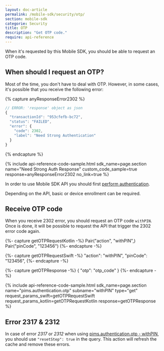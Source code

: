 ```yaml
---
layout: doc-article
permalink: /mobile-sdk/security/otp/
section: mobile-sdk
categorie: Security
title: OTP
description: "Get OTP code."
require: api-reference
---
```



When it's requested by this Mobile SDK, you should be able to request an OTP code.

## When should I request an OTP?

Most of the time, you don't have to deal with OTP. However, in some cases, it's possible that you receive the following error: 


{% capture anyResponseError2302 %}

```js
// ERROR: 'response' object as json
{
  "transactionId": "953cfefb-bc72",
  "status": "FAILED",
  "error": {
    "code": 2302,
    "label": "Need Strong Authentication"
  }
}
```
{% endcapture %}

{% include api-reference-code-sample.html
sdk_name=page.section
  name="Need Strong Auth Response"
  custom_code_sample=true
  response=anyResponseError2302
  no_link=true
%}

In order to use Mobile SDK API you should first [perform authentication]({{site.baseurl}}/mobile-sdk/security/authentication/#article).

Depending on the API, basic or device enrollment can be required.

## Receive OTP code

When you receive 2302 error, you should request an OTP code `withPIN`. Once is done, it will be possible to request the API that trigger the 2302 error code again.

{%- capture getOTPRequestKotlin -%}
  Pair("action", "withPIN",)
  Pair("pinCode", "123456")
{%- endcapture -%}

{%- capture getOTPRequestSwift -%}
  "action": "withPIN",
  "pinCode": "123456",
{%- endcapture -%}

{%- capture getOTPResponse -%}
{
    "otp": "otp_code"
  }
{%- endcapture -%}

{% include api-reference-code-sample.html
sdk_name=page.section
  name="pims.authentication.otp"
  subname="withPIN"
  type="get"
  request_params_swift=getOTPRequestSwift
  request_params_kotlin=getOTPRequestKotlin
  response=getOTPResponse 
%}


## Error 2317 & 2312

In case of error *2317* or *2312* when using [pims.authentication.otp - withPIN]({{site.baseurl}}/mobile-sdk/references/pims-authentication-otp-with-pin.html#article), you should use `"resetStep": true` in the query. This action will refresh the cache and remove these errors.